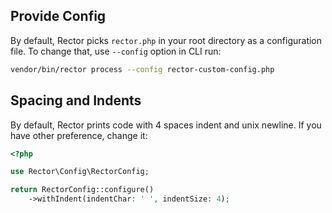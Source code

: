 ## Provide Config

By default, Rector picks `rector.php` in your root directory as a configuration file. To change that, use `--config` option in CLI run:

```bash
vendor/bin/rector process --config rector-custom-config.php
```

## Spacing and Indents

By default, Rector prints code with 4 spaces indent and unix newline.
If you have other preference, change it:

```php
<?php

use Rector\Config\RectorConfig;

return RectorConfig::configure()
    ->withIndent(indentChar: ' ', indentSize: 4);
```
